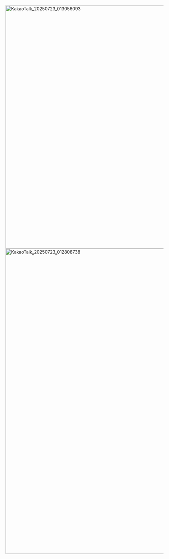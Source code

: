 
<img width="2500" height="772" alt="KakaoTalk_20250723_013056093" src="https://github.com/user-attachments/assets/e4ad4e28-7290-4e29-9ccf-b1c7b038b25c" />

<img width="3131" height="967" alt="KakaoTalk_20250723_012808738" src="https://github.com/user-attachments/assets/5a877926-cf2c-4a53-b452-7f311706795c" />

<!--

**Here are some ideas to get you started:**

🙋‍♀️ A short introduction - what is your organization all about?
🌈 Contribution guidelines - how can the community get involved?
👩‍💻 Useful resources - where can the community find your docs? Is there anything else the community should know?
🍿 Fun facts - what does your team eat for breakfast?
🧙 Remember, you can do mighty things with the power of [Markdown](https://docs.github.com/github/writing-on-github/getting-started-with-writing-and-formatting-on-github/basic-writing-and-formatting-syntax)
-->
